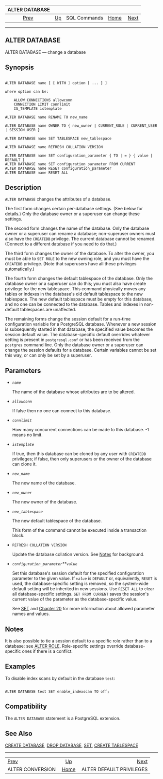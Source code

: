 <!--?xml version="1.0" encoding="UTF-8" standalone="no"?-->

|                    ALTER DATABASE                    |                                        |              |                                                       |                                                                     |
| :--------------------------------------------------: | :------------------------------------- | :----------: | ----------------------------------------------------: | ------------------------------------------------------------------: |
| [Prev](sql-alterconversion.html "ALTER CONVERSION")  | [Up](sql-commands.html "SQL Commands") | SQL Commands | [Home](index.html "PostgreSQL 17devel Documentation") |  [Next](sql-alterdefaultprivileges.html "ALTER DEFAULT PRIVILEGES") |

***



## ALTER DATABASE

ALTER DATABASE — change a database

## Synopsis

```

ALTER DATABASE name [ [ WITH ] option [ ... ] ]

where option can be:

    ALLOW_CONNECTIONS allowconn
    CONNECTION LIMIT connlimit
    IS_TEMPLATE istemplate

ALTER DATABASE name RENAME TO new_name

ALTER DATABASE name OWNER TO { new_owner | CURRENT_ROLE | CURRENT_USER | SESSION_USER }

ALTER DATABASE name SET TABLESPACE new_tablespace

ALTER DATABASE name REFRESH COLLATION VERSION

ALTER DATABASE name SET configuration_parameter { TO | = } { value | DEFAULT }
ALTER DATABASE name SET configuration_parameter FROM CURRENT
ALTER DATABASE name RESET configuration_parameter
ALTER DATABASE name RESET ALL
```

## Description

`ALTER DATABASE` changes the attributes of a database.

The first form changes certain per-database settings. (See below for details.) Only the database owner or a superuser can change these settings.

The second form changes the name of the database. Only the database owner or a superuser can rename a database; non-superuser owners must also have the `CREATEDB` privilege. The current database cannot be renamed. (Connect to a different database if you need to do that.)

The third form changes the owner of the database. To alter the owner, you must be able to `SET ROLE` to the new owning role, and you must have the `CREATEDB` privilege. (Note that superusers have all these privileges automatically.)

The fourth form changes the default tablespace of the database. Only the database owner or a superuser can do this; you must also have create privilege for the new tablespace. This command physically moves any tables or indexes in the database's old default tablespace to the new tablespace. The new default tablespace must be empty for this database, and no one can be connected to the database. Tables and indexes in non-default tablespaces are unaffected.

The remaining forms change the session default for a run-time configuration variable for a PostgreSQL database. Whenever a new session is subsequently started in that database, the specified value becomes the session default value. The database-specific default overrides whatever setting is present in `postgresql.conf` or has been received from the `postgres` command line. Only the database owner or a superuser can change the session defaults for a database. Certain variables cannot be set this way, or can only be set by a superuser.

## Parameters

*   *`name`*

    The name of the database whose attributes are to be altered.

*   *`allowconn`*

    If false then no one can connect to this database.

*   *`connlimit`*

    How many concurrent connections can be made to this database. -1 means no limit.

*   *`istemplate`*

    If true, then this database can be cloned by any user with `CREATEDB` privileges; if false, then only superusers or the owner of the database can clone it.

*   *`new_name`*

    The new name of the database.

*   *`new_owner`*

    The new owner of the database.

*   *`new_tablespace`*

    The new default tablespace of the database.

    This form of the command cannot be executed inside a transaction block.

*   `REFRESH COLLATION VERSION`

    Update the database collation version. See [Notes](sql-altercollation.html#SQL-ALTERCOLLATION-NOTES "Notes") for background.

*   *`configuration_parameter`**`value`*

    Set this database's session default for the specified configuration parameter to the given value. If *`value`* is `DEFAULT` or, equivalently, `RESET` is used, the database-specific setting is removed, so the system-wide default setting will be inherited in new sessions. Use `RESET ALL` to clear all database-specific settings. `SET FROM CURRENT` saves the session's current value of the parameter as the database-specific value.

    See [SET](sql-set.html "SET") and [Chapter 20](runtime-config.html "Chapter 20. Server Configuration") for more information about allowed parameter names and values.

## Notes

It is also possible to tie a session default to a specific role rather than to a database; see [ALTER ROLE](sql-alterrole.html "ALTER ROLE"). Role-specific settings override database-specific ones if there is a conflict.

## Examples

To disable index scans by default in the database `test`:

```

ALTER DATABASE test SET enable_indexscan TO off;
```

## Compatibility

The `ALTER DATABASE` statement is a PostgreSQL extension.

## See Also

[CREATE DATABASE](sql-createdatabase.html "CREATE DATABASE"), [DROP DATABASE](sql-dropdatabase.html "DROP DATABASE"), [SET](sql-set.html "SET"), [CREATE TABLESPACE](sql-createtablespace.html "CREATE TABLESPACE")

***

|                                                      |                                                       |                                                                     |
| :--------------------------------------------------- | :---------------------------------------------------: | ------------------------------------------------------------------: |
| [Prev](sql-alterconversion.html "ALTER CONVERSION")  |         [Up](sql-commands.html "SQL Commands")        |  [Next](sql-alterdefaultprivileges.html "ALTER DEFAULT PRIVILEGES") |
| ALTER CONVERSION                                     | [Home](index.html "PostgreSQL 17devel Documentation") |                                            ALTER DEFAULT PRIVILEGES |
